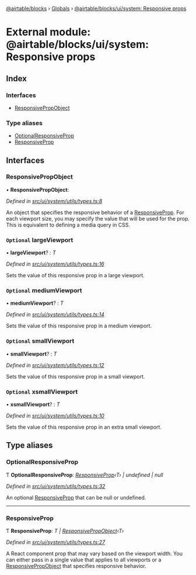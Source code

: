 [@airtable/blocks](../README.md) › [Globals](../globals.md) ›
[@airtable/blocks/ui/system: Responsive props](_airtable_blocks_ui_system__responsive_props.md)

# External module: @airtable/blocks/ui/system: Responsive props

## Index

### Interfaces

-   [ResponsivePropObject](_airtable_blocks_ui_system__responsive_props.md#responsivepropobject)

### Type aliases

-   [OptionalResponsiveProp](_airtable_blocks_ui_system__responsive_props.md#optionalresponsiveprop)
-   [ResponsiveProp](_airtable_blocks_ui_system__responsive_props.md#responsiveprop)

## Interfaces

### ResponsivePropObject

• **ResponsivePropObject**:

_Defined in
[src/ui/system/utils/types.ts:8](https://github.com/airtable/blocks/blob/@airtable/blocks@0.0.36/packages/sdk/src/ui/system/utils/types.ts#L8)_

An object that specifies the responsive behavior of a
[ResponsiveProp](_airtable_blocks_ui_system__responsive_props.md#responsiveprop). For each viewport
size, you may specify the value that will be used for the prop. This is equivalent to defining a
media query in CSS.

### `Optional` largeViewport

• **largeViewport**? : _T_

_Defined in
[src/ui/system/utils/types.ts:16](https://github.com/airtable/blocks/blob/@airtable/blocks@0.0.36/packages/sdk/src/ui/system/utils/types.ts#L16)_

Sets the value of this responsive prop in a large viewport.

### `Optional` mediumViewport

• **mediumViewport**? : _T_

_Defined in
[src/ui/system/utils/types.ts:14](https://github.com/airtable/blocks/blob/@airtable/blocks@0.0.36/packages/sdk/src/ui/system/utils/types.ts#L14)_

Sets the value of this responsive prop in a medium viewport.

### `Optional` smallViewport

• **smallViewport**? : _T_

_Defined in
[src/ui/system/utils/types.ts:12](https://github.com/airtable/blocks/blob/@airtable/blocks@0.0.36/packages/sdk/src/ui/system/utils/types.ts#L12)_

Sets the value of this responsive prop in a small viewport.

### `Optional` xsmallViewport

• **xsmallViewport**? : _T_

_Defined in
[src/ui/system/utils/types.ts:10](https://github.com/airtable/blocks/blob/@airtable/blocks@0.0.36/packages/sdk/src/ui/system/utils/types.ts#L10)_

Sets the value of this responsive prop in an extra small viewport.

## Type aliases

### OptionalResponsiveProp

Ƭ **OptionalResponsiveProp**:
_[ResponsiveProp](_airtable_blocks_ui_system__responsive_props.md#responsiveprop)‹T› | undefined |
null_

_Defined in
[src/ui/system/utils/types.ts:32](https://github.com/airtable/blocks/blob/@airtable/blocks@0.0.36/packages/sdk/src/ui/system/utils/types.ts#L32)_

An optional [ResponsiveProp](_airtable_blocks_ui_system__responsive_props.md#responsiveprop) that
can be null or undefined.

---

### ResponsiveProp

Ƭ **ResponsiveProp**: _T |
[ResponsivePropObject](_airtable_blocks_ui_system__responsive_props.md#responsivepropobject)‹T›_

_Defined in
[src/ui/system/utils/types.ts:27](https://github.com/airtable/blocks/blob/@airtable/blocks@0.0.36/packages/sdk/src/ui/system/utils/types.ts#L27)_

A React component prop that may vary based on the viewport width. You can either pass in a single
value that applies to all viewports or a
[ResponsivePropObject](_airtable_blocks_ui_system__responsive_props.md#responsivepropobject) that
specifies responsive behavior.
